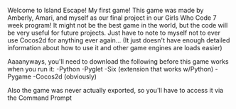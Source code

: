 Welcome to Island Escape!
My first game!
This game was made by Amberly, Amari, and myself as our final project in our Girls Who Code 7 week program!
It might not be the best game in the world, but the code will be very useful for future projects.
Just have to note to myself not to ever use Cocos2d for anything ever again...
(It just doesn't have enough detailed information about how to use it and other game engines are loads easier)

Aaaanyways, you'll need to download the following before this game works when you run it:
-Python
-Pyglet
-Six (extension that works w/Python)
-Pygame
-Cocos2d (obviously)

Also the game was never actually exported, so you'll have to access it via the Command Prompt

